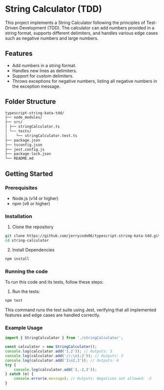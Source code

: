 # String Calculator (TDD)

This project implements a String Calculator following the principles of Test-Driven Development (TDD). The calculator can add numbers provided in a string format, supports different delimiters, and handles various edge cases such as negative numbers and large numbers.

## Features

- Add numbers in a string format.
- Handles new lines as delimiters.
- Support for custom delimiters.
- Throws exceptions for negative numbers, listing all negative numbers in the exception message.

## Folder Structure

```sh
typescript-string-kata-tdd/
├── node_modules/
├── src/
│ ├── stringCalculator.ts
│ └── tests/
│    └── stringCalculator.test.ts
├── package.json
├── tsconfig.json
├── jest.config.js
├── package-lock.json
└── README.md
```

## Getting Started

### Prerequisites

- Node.js (v14 or higher)
- npm (v6 or higher)

### Installation

1. Clone the repository

```sh
git clone https://github.com/jerrycode06/typescript-string-kata-tdd.git
cd string-calculator
```

2. Install Dependencies
```sh
npm install
```

### Running the code
To run this code and its tests, follow these steps:

1. Run the tests:
```sh
npm test
```
This command runs the test suite using Jest, verifying that all implemented features and edge cases are handled correctly.

### Example Usage
```typescript
import { StringCalculator } from './stringCalculator';

const calculator = new StringCalculator();
console.log(calculator.add('1,2')); // Outputs: 3
console.log(calculator.add('//;\n1;2')); // Outputs: 3
console.log(calculator.add('1\n2,3')); // Outputs: 6
try {
    console.log(calculator.add('1,-2,3'));
} catch (e) {
    console.error(e.message); // Outputs: Negatives not allowed: -2
}
```